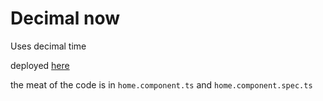 # Decimal now
Uses decimal time 

deployed [here](http://decimalnow.com)

the meat of the code is in `home.component.ts` and `home.component.spec.ts`